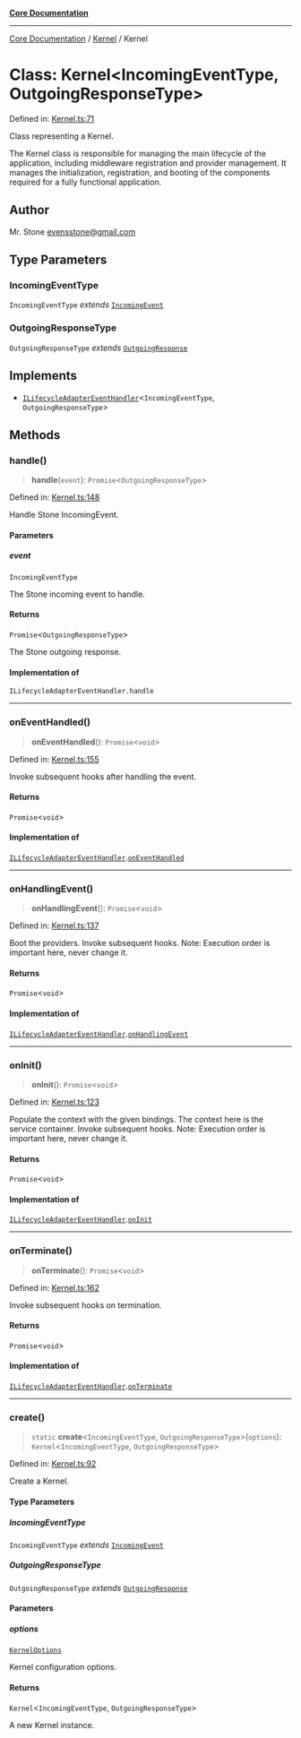[**Core Documentation**](../../README.md)

***

[Core Documentation](../../README.md) / [Kernel](../README.md) / Kernel

# Class: Kernel\<IncomingEventType, OutgoingResponseType\>

Defined in: [Kernel.ts:71](https://github.com/stonemjs/core/blob/65c9e07f9d264b07f6e4091fcc29046b5ca8ea45/src/Kernel.ts#L71)

Class representing a Kernel.

The Kernel class is responsible for managing the main lifecycle of the application, including middleware
registration and provider management. It manages the initialization, registration, and booting of the
components required for a fully functional application.

## Author

Mr. Stone <evensstone@gmail.com>

## Type Parameters

### IncomingEventType

`IncomingEventType` *extends* [`IncomingEvent`](../../events/IncomingEvent/classes/IncomingEvent.md)

### OutgoingResponseType

`OutgoingResponseType` *extends* [`OutgoingResponse`](../../events/OutgoingResponse/classes/OutgoingResponse.md)

## Implements

- [`ILifecycleAdapterEventHandler`](../../declarations/interfaces/ILifecycleAdapterEventHandler.md)\<`IncomingEventType`, `OutgoingResponseType`\>

## Methods

### handle()

> **handle**(`event`): `Promise`\<`OutgoingResponseType`\>

Defined in: [Kernel.ts:148](https://github.com/stonemjs/core/blob/65c9e07f9d264b07f6e4091fcc29046b5ca8ea45/src/Kernel.ts#L148)

Handle Stone IncomingEvent.

#### Parameters

##### event

`IncomingEventType`

The Stone incoming event to handle.

#### Returns

`Promise`\<`OutgoingResponseType`\>

The Stone outgoing response.

#### Implementation of

`ILifecycleAdapterEventHandler.handle`

***

### onEventHandled()

> **onEventHandled**(): `Promise`\<`void`\>

Defined in: [Kernel.ts:155](https://github.com/stonemjs/core/blob/65c9e07f9d264b07f6e4091fcc29046b5ca8ea45/src/Kernel.ts#L155)

Invoke subsequent hooks after handling the event.

#### Returns

`Promise`\<`void`\>

#### Implementation of

[`ILifecycleAdapterEventHandler`](../../declarations/interfaces/ILifecycleAdapterEventHandler.md).[`onEventHandled`](../../declarations/interfaces/ILifecycleAdapterEventHandler.md#oneventhandled)

***

### onHandlingEvent()

> **onHandlingEvent**(): `Promise`\<`void`\>

Defined in: [Kernel.ts:137](https://github.com/stonemjs/core/blob/65c9e07f9d264b07f6e4091fcc29046b5ca8ea45/src/Kernel.ts#L137)

Boot the providers.
Invoke subsequent hooks.
Note: Execution order is important here, never change it.

#### Returns

`Promise`\<`void`\>

#### Implementation of

[`ILifecycleAdapterEventHandler`](../../declarations/interfaces/ILifecycleAdapterEventHandler.md).[`onHandlingEvent`](../../declarations/interfaces/ILifecycleAdapterEventHandler.md#onhandlingevent)

***

### onInit()

> **onInit**(): `Promise`\<`void`\>

Defined in: [Kernel.ts:123](https://github.com/stonemjs/core/blob/65c9e07f9d264b07f6e4091fcc29046b5ca8ea45/src/Kernel.ts#L123)

Populate the context with the given bindings.
The context here is the service container.
Invoke subsequent hooks.
Note: Execution order is important here, never change it.

#### Returns

`Promise`\<`void`\>

#### Implementation of

[`ILifecycleAdapterEventHandler`](../../declarations/interfaces/ILifecycleAdapterEventHandler.md).[`onInit`](../../declarations/interfaces/ILifecycleAdapterEventHandler.md#oninit)

***

### onTerminate()

> **onTerminate**(): `Promise`\<`void`\>

Defined in: [Kernel.ts:162](https://github.com/stonemjs/core/blob/65c9e07f9d264b07f6e4091fcc29046b5ca8ea45/src/Kernel.ts#L162)

Invoke subsequent hooks on termination.

#### Returns

`Promise`\<`void`\>

#### Implementation of

[`ILifecycleAdapterEventHandler`](../../declarations/interfaces/ILifecycleAdapterEventHandler.md).[`onTerminate`](../../declarations/interfaces/ILifecycleAdapterEventHandler.md#onterminate)

***

### create()

> `static` **create**\<`IncomingEventType`, `OutgoingResponseType`\>(`options`): `Kernel`\<`IncomingEventType`, `OutgoingResponseType`\>

Defined in: [Kernel.ts:92](https://github.com/stonemjs/core/blob/65c9e07f9d264b07f6e4091fcc29046b5ca8ea45/src/Kernel.ts#L92)

Create a Kernel.

#### Type Parameters

##### IncomingEventType

`IncomingEventType` *extends* [`IncomingEvent`](../../events/IncomingEvent/classes/IncomingEvent.md)

##### OutgoingResponseType

`OutgoingResponseType` *extends* [`OutgoingResponse`](../../events/OutgoingResponse/classes/OutgoingResponse.md)

#### Parameters

##### options

[`KernelOptions`](../interfaces/KernelOptions.md)

Kernel configuration options.

#### Returns

`Kernel`\<`IncomingEventType`, `OutgoingResponseType`\>

A new Kernel instance.
